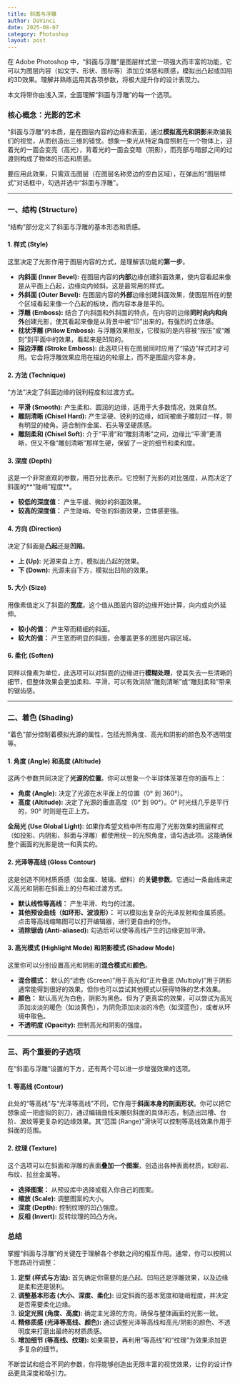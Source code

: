 ```yaml
---
title: 斜面与浮雕
author: DaVinci
date: 2025-08-07
category: Photoshop
layout: post
---
```


在 Adobe Photoshop 中，“斜面与浮雕”是图层样式里一项强大而丰富的功能，它可以为图层内容（如文字、形状、图标等）添加立体感和质感，模拟出凸起或凹陷的3D效果。理解并熟练运用其各项参数，将极大提升你的设计表现力。

本文将带你由浅入深，全面理解“斜面与浮雕”的每一个选项。

### 核心概念：光影的艺术

“斜面与浮雕”的本质，是在图层内容的边缘和表面，通过**模拟高光和阴影**来欺骗我们的视觉，从而创造出三维的错觉。想象一束光从特定角度照射在一个物体上，迎着光的一面会变亮（高光），背着光的一面会变暗（阴影），而亮部与暗部之间的过渡则构成了物体的形态和质感。

要应用此效果，只需双击图层（在图层名称旁边的空白区域），在弹出的“图层样式”对话框中，勾选并选中“斜面与浮雕”。

---

### 一、结构 (Structure)

“结构”部分定义了斜面与浮雕的基本形态和质感。

#### 1. 样式 (Style)

这里决定了光影作用于图层内容的方式，是理解该功能的**第一步**。

* **内斜面 (Inner Bevel):** 在图层内容的**内部**边缘创建斜面效果，使内容看起来像是从平面上凸起，边缘向内倾斜。这是最常用的样式。
* **外斜面 (Outer Bevel):** 在图层内容的**外部**边缘创建斜面效果，使图层所在的整个区域看起来像一个凸起的板块，而内容本身是平的。
* **浮雕 (Emboss):** 结合了内斜面和外斜面的特点，在内容的边缘**同时向内和向外**创建光影，使其看起来像是从背景中被“印”出来的，有强烈的立体感。
* **枕状浮雕 (Pillow Emboss):** 与浮雕效果相反，它模拟的是内容被“按压”或“雕刻”到平面中的效果，看起来是凹陷的。
* **描边浮雕 (Stroke Emboss):** 此选项只有在图层同时应用了“描边”样式时才可用。它会将浮雕效果应用在描边的轮廓上，而不是图层内容本身。

#### 2. 方法 (Technique)

“方法”决定了斜面边缘的锐利程度和过渡方式。

* **平滑 (Smooth):** 产生柔和、圆润的边缘，适用于大多数情况，效果自然。
* **雕刻清晰 (Chisel Hard):** 产生坚硬、锐利的边缘，如同被凿子雕刻过一样，带有明显的棱角。适合制作金属、石头等坚硬质感。
* **雕刻柔和 (Chisel Soft):** 介于“平滑”和“雕刻清晰”之间，边缘比“平滑”更清晰，但又不像“雕刻清晰”那样生硬，保留了一定的细节和柔和度。

#### 3. 深度 (Depth)

这是一个非常直观的参数，用百分比表示。它控制了光影的对比强度，从而决定了斜面的**“陡峭”程度**。

* **较低的深度值：** 产生平缓、微妙的斜面效果。
* **较高的深度值：** 产生陡峭、夸张的斜面效果，立体感更强。

#### 4. 方向 (Direction)

决定了斜面是**凸起**还是**凹陷**。

* **上 (Up):** 光源来自上方，模拟出凸起的效果。
* **下 (Down):** 光源来自下方，模拟出凹陷的效果。

#### 5. 大小 (Size)

用像素值定义了斜面的**宽度**。这个值从图层内容的边缘开始计算，向内或向外延伸。

* **较小的值：** 产生窄而精细的斜面。
* **较大的值：** 产生宽而明显的斜面，会覆盖更多的图层内容区域。

#### 6. 柔化 (Soften)

同样以像素为单位，此选项可以对斜面的边缘进行**模糊处理**，使其失去一些清晰的细节，但整体效果会更加柔和、平滑，可以有效消除“雕刻清晰”或“雕刻柔和”带来的锯齿感。

---

### 二、着色 (Shading)

“着色”部分控制着模拟光源的属性，包括光照角度、高光和阴影的颜色及不透明度等。

#### 1. 角度 (Angle) 和高度 (Altitude)

这两个参数共同决定了**光源的位置**。你可以想象一个半球体笼罩在你的画布上：

* **角度 (Angle):** 决定了光源在水平面上的位置（0° 到 360°）。
* **高度 (Altitude):** 决定了光源的垂直高度（0° 到 90°）。0° 时光线几乎是平行的，90° 时则是在正上方。

**全局光 (Use Global Light):** 如果你希望文档中所有应用了光影效果的图层样式（如投影、内阴影、斜面与浮雕）都使用统一的光照角度，请勾选此项。这能确保整个画面的光影是统一和真实的。

#### 2. 光泽等高线 (Gloss Contour)

这是创造不同材质质感（如金属、玻璃、塑料）的**关键参数**。它通过一条曲线来定义高光和阴影在斜面上的分布和过渡方式。

* **默认线性等高线：** 产生平滑、均匀的过渡。
* **其他预设曲线（如环形、波浪形）：** 可以模拟出复杂的光泽反射和金属质感。点击等高线缩略图可以打开编辑器，进行更自由的创作。
* **消除锯齿 (Anti-aliased):** 勾选后可以使等高线产生的边缘更加平滑。

#### 3. 高光模式 (Highlight Mode) 和阴影模式 (Shadow Mode)

这里你可以分别设置高光和阴影的**混合模式**和**颜色**。

* **混合模式：** 默认的“滤色 (Screen)”用于高光和“正片叠底 (Multiply)”用于阴影通常能得到很好的效果。但你也可以尝试其他模式以获得特殊的艺术效果。
* **颜色：** 默认高光为白色，阴影为黑色。但为了更真实的效果，可以尝试为高光添加淡淡的暖色（如淡黄色），为阴免添加淡淡的冷色（如深蓝色），或者从环境中取色。
* **不透明度 (Opacity):** 控制高光和阴影的强度。

---

### 三、两个重要的子选项

在“斜面与浮雕”设置的下方，还有两个可以进一步增强效果的选项。

#### 1. 等高线 (Contour)

此处的“等高线”与“光泽等高线”不同，它作用于**斜面本身的剖面形状**。你可以把它想象成一把虚拟的刻刀，通过编辑曲线来雕刻斜面的具体形态，制造出凹槽、台阶、波纹等更复杂的边缘效果。其“范围 (Range)”滑块可以控制等高线效果作用于斜面的范围。

#### 2. 纹理 (Texture)

这个选项可以在斜面和浮雕的表面**叠加一个图案**，创造出各种表面材质，如砂岩、布纹、拉丝金属等。

* **选择图案：** 从预设库中选择或载入你自己的图案。
* **缩放 (Scale):** 调整图案的大小。
* **深度 (Depth):** 控制纹理的凹凸强度。
* **反相 (Invert):** 反转纹理的凹凸方向。

### 总结

掌握“斜面与浮雕”的关键在于理解各个参数之间的相互作用。通常，你可以按照以下思路进行调整：

1.  **定型 (样式与方法):** 首先确定你需要的是凸起、凹陷还是浮雕效果，以及边缘是柔和还是锐利。
2.  **调整基本形态 (大小、深度、柔化):** 设定斜面的基本宽度和陡峭程度，并决定是否需要柔化边缘。
3.  **设定光照 (角度、高度):** 确定主光源的方向，确保与整体画面的光影一致。
4.  **精修质感 (光泽等高线、颜色):** 通过调整光泽等高线和高光/阴影的颜色、不透明度来打磨出最终的材质质感。
5.  **增加细节 (等高线、纹理):** 如果需要，再利用“等高线”和“纹理”为效果添加更多复杂的细节。

不断尝试和组合不同的参数，你将能够创造出无限丰富的视觉效果，让你的设计作品更具深度和吸引力。